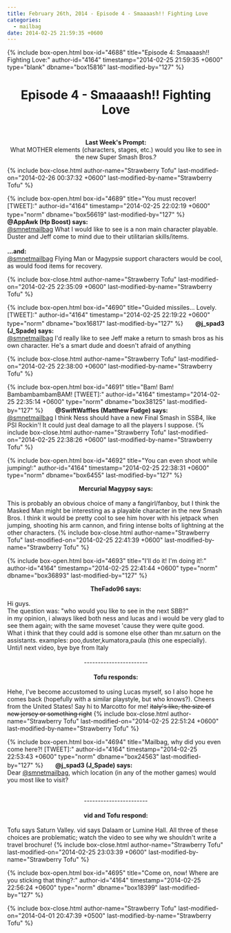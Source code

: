 ```yaml
---
title: February 26th, 2014 - Episode 4 - Smaaaash!! Fighting Love
categories:
  - mailbag
date: 2014-02-25 21:59:35 +0600
---
```

{% include box-open.html box-id="4688" title="Episode 4: Smaaaash!! Fighting Love:" author-id="4164" timestamp="2014-02-25 21:59:35 +0600" type="blank" dbname="box15816" last-modified-by="127" %}
<h1><center><b>Episode 4 - Smaaaash!! Fighting Love</b></center></h1><br/>

<center><youtube vid="/FvZfIzEMjw0"/></center>

<center><P />
<b>Last Week's Prompt:</b>
<BR />
What MOTHER elements (characters, stages, etc.) would you like to see in the new Super Smash Bros.?</center>
{% include box-close.html author-name="Strawberry Tofu" last-modified-on="2014-02-26 00:37:32 +0600" last-modified-by-name="Strawberry Tofu" %}

{% include box-open.html box-id="4689" title="You must recover! [TWEET]:" author-id="4164" timestamp="2014-02-25 22:02:19 +0600" type="norm" dbname="box56619" last-modified-by="127" %}
<img src="http://starmen.net/mailbag/twitarch.png" height="17" width="20"/>
<b>@AppAwk (Hp Boost) says:</b>
<br/> <a href="https://twitter.com/smnetmailbag">@smnetmailbag</a> What I would like to see is a non main character playable. Duster and Jeff come to mind due to their utilitarian skills/items.<br/>
<br/>
<b>...and:</b>
<br/><a href="https://twitter.com/smnetmailbag">@smnetmailbag</a> Flying Man or Magypsie support characters would be cool, as would food items for recovery.

{% include box-close.html author-name="Strawberry Tofu" last-modified-on="2014-02-25 22:35:09 +0600" last-modified-by-name="Strawberry Tofu" %}

{% include box-open.html box-id="4690" title="Guided missiles... Lovely. [TWEET]:" author-id="4164" timestamp="2014-02-25 22:19:22 +0600" type="norm" dbname="box16817" last-modified-by="127" %}
<img src="http://starmen.net/mailbag/twitarch.png" height="17" width="20"/>
<b>@j_spad3 (J_Spade) says:</b>
<br/> <a href="https://twitter.com/smnetmailbag">@smnetmailbag</a> I'd really like to see Jeff make a return to smash bros as his own character. He's a smart dude and doesn't afraid of anything

{% include box-close.html author-name="Strawberry Tofu" last-modified-on="2014-02-25 22:38:00 +0600" last-modified-by-name="Strawberry Tofu" %}

{% include box-open.html box-id="4691" title="Bam! Bam! BambambambamBAM! [TWEET]:" author-id="4164" timestamp="2014-02-25 22:35:14 +0600" type="norm" dbname="box38125" last-modified-by="127" %}
<img src="http://starmen.net/mailbag/twitarch.png" height="17" width="20"/>
<b>@SwiftWaffles (Matthew Fudge) says:</b>
<br/> <a href="https://twitter.com/smnetmailbag">@smnetmailbag</a> I think Ness should have a new Final Smash in SSB4, like PSI Rockin'! It could just deal damage to all the players I suppose.
{% include box-close.html author-name="Strawberry Tofu" last-modified-on="2014-02-25 22:38:26 +0600" last-modified-by-name="Strawberry Tofu" %}

{% include box-open.html box-id="4692" title="You can even shoot while jumping!:" author-id="4164" timestamp="2014-02-25 22:38:31 +0600" type="norm" dbname="box6455" last-modified-by="127" %}
<center><b>Mercurial Magypsy says:</b></center>
<br/>
This is probably an obvious choice of many a fangirl/fanboy, but I think the Masked Man might be interesting as a playable character in the new Smash Bros.  I think it would be pretty cool to see him hover with his jetpack when jumping, shooting his arm cannon, and firing intense bolts of lightning at the other characters.
{% include box-close.html author-name="Strawberry Tofu" last-modified-on="2014-02-25 22:41:39 +0600" last-modified-by-name="Strawberry Tofu" %}

{% include box-open.html box-id="4693" title="I'll do it! I'm doing it!:" author-id="4164" timestamp="2014-02-25 22:41:44 +0600" type="norm" dbname="box36893" last-modified-by="127" %}
<center><b>TheFado96 says:</b></center>
<br/>
Hi guys.
<br/>
The question was: "who would you like to see in the next SBB?"
<br/>
in my opinion, i always liked both ness and lucas and i would be very glad to see them again; with the same moveset 'cause they were quite good. 
<br/>
What i think that they could add is somone else other than mr.saturn on the assistants. examples: poo,duster,kumatora,paula (this one especially).
<br/>
Unti/l next video, bye bye from Italy
<br/> 
<br/>
<center>-----------------------</center>
<br/>
<center><b>Tofu responds:</b></center>
<br/>
Hehe, I've become accustomed to using Lucas myself, so I also hope he comes back (hopefully with a similar playstyle, but who knows?). Cheers from the United States! Say hi to Marcotto for me! <s>italy's like, the size of new jersey or something right</s>
{% include box-close.html author-name="Strawberry Tofu" last-modified-on="2014-02-25 22:51:24 +0600" last-modified-by-name="Strawberry Tofu" %}

{% include box-open.html box-id="4694" title="Mailbag, why did you even come here?! [TWEET]:" author-id="4164" timestamp="2014-02-25 22:53:43 +0600" type="norm" dbname="box24563" last-modified-by="127" %}
<img src="http://starmen.net/mailbag/twitarch.png" height="17" width="20"/>
<b>@j_spad3 (J_Spade) says:</b>
<br/> Dear <a href="https://twitter.com/smnetmailbag">@smnetmailbag</a>, which location (in any of the mother games) would you most like to visit?
<br/> 
<br/>
<center>-----------------------</center>
<br/>
<center><b>vid and Tofu respond:</b></center>
<br/>
Tofu says Saturn Valley. vid says Dalaam or Lumine Hall. All three of these choices are problematic; watch the video to see why we shouldn't write a travel brochure!
{% include box-close.html author-name="Strawberry Tofu" last-modified-on="2014-02-25 23:03:39 +0600" last-modified-by-name="Strawberry Tofu" %}

{% include box-open.html box-id="4695" title="Come on, now! Where are you sticking that thing?:" author-id="4164" timestamp="2014-02-25 22:56:24 +0600" type="norm" dbname="box18399" last-modified-by="127" %}

{% include box-close.html author-name="Strawberry Tofu" last-modified-on="2014-04-01 20:47:39 +0500" last-modified-by-name="Strawberry Tofu" %}
